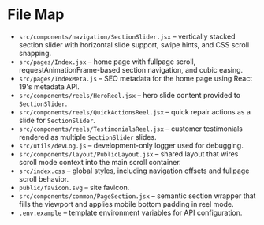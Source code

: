 # File Map

- `src/components/navigation/SectionSlider.jsx` – vertically stacked section slider with horizontal slide support, swipe hints, and CSS scroll snapping.
- `src/pages/Index.jsx` – home page with fullpage scroll, requestAnimationFrame-based section navigation, and cubic easing.
- `src/pages/IndexMeta.js` – SEO metadata for the home page using React 19's metadata API.
- `src/components/reels/HeroReel.jsx` – hero slide content provided to `SectionSlider`.
- `src/components/reels/QuickActionsReel.jsx` – quick repair actions as a slide for `SectionSlider`.
- `src/components/reels/TestimonialsReel.jsx` – customer testimonials rendered as multiple `SectionSlider` slides.
- `src/utils/devLog.js` – development-only logger used for debugging.
- `src/components/layout/PublicLayout.jsx` – shared layout that wires scroll mode context into the main scroll container.
- `src/index.css` – global styles, including navigation offsets and fullpage scroll behavior.
- `public/favicon.svg` – site favicon.
- `src/components/common/PageSection.jsx` – semantic section wrapper that fills the viewport and applies mobile bottom padding in reel mode.
- `.env.example` – template environment variables for API configuration.
